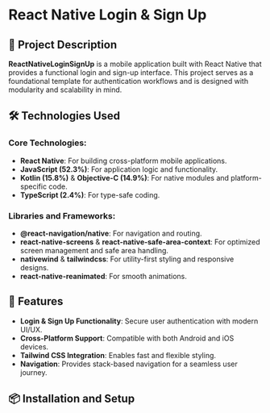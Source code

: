 # React Native Login & Sign Up

## 📖 Project Description

**ReactNativeLoginSignUp** is a mobile application built with React Native that provides a functional login and sign-up interface. This project serves as a foundational template for authentication workflows and is designed with modularity and scalability in mind.

## 🛠️ Technologies Used

### Core Technologies:
- **React Native**: For building cross-platform mobile applications.
- **JavaScript (52.3%)**: For application logic and functionality.
- **Kotlin (15.8%)** & **Objective-C (14.9%)**: For native modules and platform-specific code.
- **TypeScript (2.4%)**: For type-safe coding.

### Libraries and Frameworks:
- **@react-navigation/native**: For navigation and routing.
- **react-native-screens** & **react-native-safe-area-context**: For optimized screen management and safe area handling.
- **nativewind** & **tailwindcss**: For utility-first styling and responsive designs.
- **react-native-reanimated**: For smooth animations.

## 🌟 Features

- **Login & Sign Up Functionality**: Secure user authentication with modern UI/UX.
- **Cross-Platform Support**: Compatible with both Android and iOS devices.
- **Tailwind CSS Integration**: Enables fast and flexible styling.
- **Navigation**: Provides stack-based navigation for a seamless user journey.

## 📦 Installation and Setup


